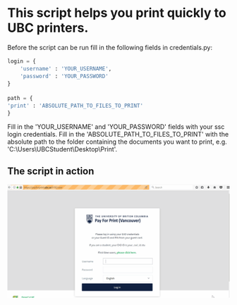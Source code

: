 # This script helps you print quickly to UBC printers.

Before the script can be run fill in the following fields in credentials.py:
```python
login = {
    'username' : 'YOUR_USERNAME',
    'password' : 'YOUR_PASSWORD'
}

path = {
'print' : 'ABSOLUTE_PATH_TO_FILES_TO_PRINT'
}
```

Fill in the 'YOUR_USERNAME' and 'YOUR_PASSWORD' fields with your ssc login credentials. Fill in the 'ABSOLUTE_PATH_TO_FILES_TO_PRINT' with the absolute path to the folder containing the documents you want to print, e.g. 'C:\\Users\\UBCStudent\\Desktop\\Print'.

## The script in action

![The script in action](https://github.com/VanderpoelLiam/PrintingScript/blob/master/printingScriptInAction.gif)
